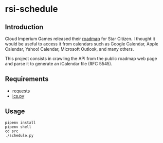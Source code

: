 rsi-schedule
============

Introduction
------------

Cloud Imperium Games released their [roadmap](hhttps://robertsspaceindustries.com/roadmap/board/1-Star-Citizen) for Star
Citizen. I thought it would be useful to access it from calendars such as Google Calendar, Apple Calendar, Yahoo! 
Calendar, Microsoft Outlook, and many others.

This project consists in crawling the API from the public roadmap web page and parse it to generate an iCalendar file
(RFC 5545).

Requirements
------------

* [requests](https://github.com/requests/requests)
* [ics.py](https://github.com/C4ptainCrunch/ics.py)

Usage
-----

```
pipenv install
pipenv shell
cd src
./schedule.py
```